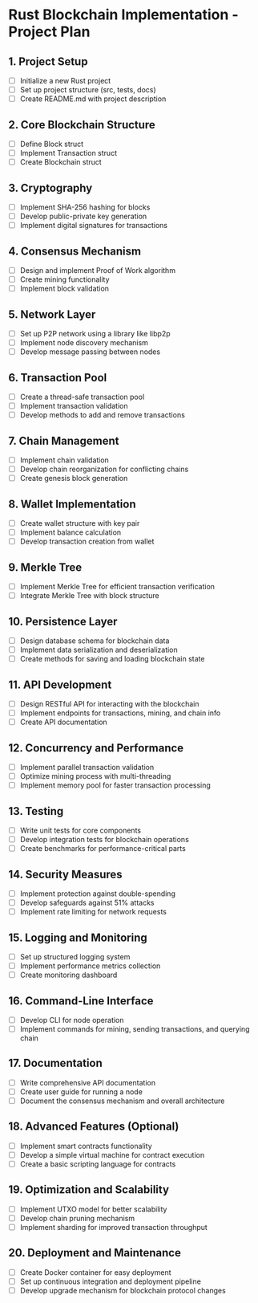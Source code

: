 # Rust Blockchain Implementation - Project Plan

## 1. Project Setup

- [ ] Initialize a new Rust project
- [ ] Set up project structure (src, tests, docs)
- [ ] Create README.md with project description

## 2. Core Blockchain Structure

- [ ] Define Block struct
- [ ] Implement Transaction struct
- [ ] Create Blockchain struct

## 3. Cryptography

- [ ] Implement SHA-256 hashing for blocks
- [ ] Develop public-private key generation
- [ ] Implement digital signatures for transactions

## 4. Consensus Mechanism

- [ ] Design and implement Proof of Work algorithm
- [ ] Create mining functionality
- [ ] Implement block validation

## 5. Network Layer

- [ ] Set up P2P network using a library like libp2p
- [ ] Implement node discovery mechanism
- [ ] Develop message passing between nodes

## 6. Transaction Pool

- [ ] Create a thread-safe transaction pool
- [ ] Implement transaction validation
- [ ] Develop methods to add and remove transactions

## 7. Chain Management

- [ ] Implement chain validation
- [ ] Develop chain reorganization for conflicting chains
- [ ] Create genesis block generation

## 8. Wallet Implementation

- [ ] Create wallet structure with key pair
- [ ] Implement balance calculation
- [ ] Develop transaction creation from wallet

## 9. Merkle Tree

- [ ] Implement Merkle Tree for efficient transaction verification
- [ ] Integrate Merkle Tree with block structure

## 10. Persistence Layer

- [ ] Design database schema for blockchain data
- [ ] Implement data serialization and deserialization
- [ ] Create methods for saving and loading blockchain state

## 11. API Development

- [ ] Design RESTful API for interacting with the blockchain
- [ ] Implement endpoints for transactions, mining, and chain info
- [ ] Create API documentation

## 12. Concurrency and Performance

- [ ] Implement parallel transaction validation
- [ ] Optimize mining process with multi-threading
- [ ] Implement memory pool for faster transaction processing

## 13. Testing

- [ ] Write unit tests for core components
- [ ] Develop integration tests for blockchain operations
- [ ] Create benchmarks for performance-critical parts

## 14. Security Measures

- [ ] Implement protection against double-spending
- [ ] Develop safeguards against 51% attacks
- [ ] Implement rate limiting for network requests

## 15. Logging and Monitoring

- [ ] Set up structured logging system
- [ ] Implement performance metrics collection
- [ ] Create monitoring dashboard

## 16. Command-Line Interface

- [ ] Develop CLI for node operation
- [ ] Implement commands for mining, sending transactions, and querying chain

## 17. Documentation

- [ ] Write comprehensive API documentation
- [ ] Create user guide for running a node
- [ ] Document the consensus mechanism and overall architecture

## 18. Advanced Features (Optional)

- [ ] Implement smart contracts functionality
- [ ] Develop a simple virtual machine for contract execution
- [ ] Create a basic scripting language for contracts

## 19. Optimization and Scalability

- [ ] Implement UTXO model for better scalability
- [ ] Develop chain pruning mechanism
- [ ] Implement sharding for improved transaction throughput

## 20. Deployment and Maintenance

- [ ] Create Docker container for easy deployment
- [ ] Set up continuous integration and deployment pipeline
- [ ] Develop upgrade mechanism for blockchain protocol changes
